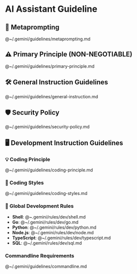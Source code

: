 # AI Assistant Guideline

## 🤖 Metaprompting

@~/.gemini/guidelines/metaprompting.md

## ⚠️ Primary Principle (NON-NEGOTIABLE)

@~/.gemini/guidelines/primary-principle.md

## 🛠️ General Instruction Guidelines

@~/.gemini/guidelines/general-instruction.md

## 🛡️ Security Policy

@~/.gemini/guidelines/security-policy.md

## 🖥️ Development Instruction Guidelines

### 💡 Coding Principle

@~/.gemini/guidelines/coding-principle.md

### 🎨 Coding Styles

@~/.gemini/guidelines/coding-styles.md

### 🔡 Global Development Rules

- **Shell**: @~.gemini/rules/dev/shell.md
- **Go**: @~/.gemini/rules/dev/go.md
- **Python**: @~/.gemini/rules/dev/python.md
- **Node.js**: @~/.gemini/rules/dev/node.md
- **TypeScript**: @~/.gemini/rules/dev/typescript.md
- **SQL**: @~/.gemini/rules/dev/sql.md

### Commandline Requirements

@~/.gemini/guidelines/commandline.md
